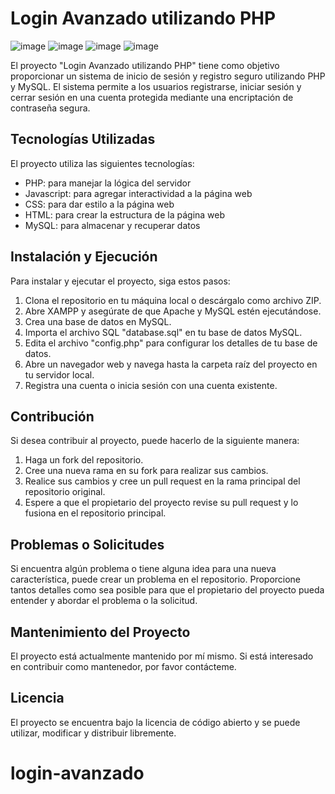 # Login Avanzado utilizando PHP
![image](https://user-images.githubusercontent.com/94486146/233183799-30175f0b-2d0b-43dc-bb06-943eed889054.png)
![image](https://user-images.githubusercontent.com/94486146/233183860-54065656-1be9-4354-ba05-9022329a65de.png)
![image](https://user-images.githubusercontent.com/94486146/233183964-f9a991c1-b328-4d8c-98ab-cd5f522e7e22.png)
![image](https://user-images.githubusercontent.com/94486146/234036775-6c8ff63f-e661-40c8-ba99-7cd4867acd82.png)



El proyecto "Login Avanzado utilizando PHP" tiene como objetivo proporcionar un sistema de inicio de sesión y registro seguro utilizando PHP y MySQL. El sistema permite a los usuarios registrarse, iniciar sesión y cerrar sesión en una cuenta protegida mediante una encriptación de contraseña segura.

## Tecnologías Utilizadas
El proyecto utiliza las siguientes tecnologías:
- PHP: para manejar la lógica del servidor
- Javascript: para agregar interactividad a la página web
- CSS: para dar estilo a la página web
- HTML: para crear la estructura de la página web
- MySQL: para almacenar y recuperar datos

## Instalación y Ejecución
Para instalar y ejecutar el proyecto, siga estos pasos:
1. Clona el repositorio en tu máquina local o descárgalo como archivo ZIP.
2. Abre XAMPP y asegúrate de que Apache y MySQL estén ejecutándose.
3. Crea una base de datos en MySQL.
4. Importa el archivo SQL "database.sql" en tu base de datos MySQL.
5. Edita el archivo "config.php" para configurar los detalles de tu base de datos.
6. Abre un navegador web y navega hasta la carpeta raíz del proyecto en tu servidor local.
7. Registra una cuenta o inicia sesión con una cuenta existente.

## Contribución
Si desea contribuir al proyecto, puede hacerlo de la siguiente manera:
1. Haga un fork del repositorio.
2. Cree una nueva rama en su fork para realizar sus cambios.
3. Realice sus cambios y cree un pull request en la rama principal del repositorio original.
4. Espere a que el propietario del proyecto revise su pull request y lo fusiona en el repositorio principal.

## Problemas o Solicitudes
Si encuentra algún problema o tiene alguna idea para una nueva característica, puede crear un problema en el repositorio. Proporcione tantos detalles como sea posible para que el propietario del proyecto pueda entender y abordar el problema o la solicitud.

## Mantenimiento del Proyecto
El proyecto está actualmente mantenido por mí mismo. Si está interesado en contribuir como mantenedor, por favor contácteme.

## Licencia
El proyecto se encuentra bajo la licencia de código abierto y se puede utilizar, modificar y distribuir libremente.
# login-avanzado
